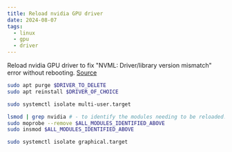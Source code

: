 ```yaml
---
title: Reload nvidia GPU driver
date: 2024-08-07
tags:
  - linux
  - gpu
  - driver
---
```


Reload nvidia GPU driver to fix "NVML: Driver/library version mismatch" error without rebooting. [Source](https://forums.developer.nvidia.com/t/how-to-fix-nvml-driver-library-version-mismatch-without-rebooting/269998)

<!-- more -->

```bash
sudo apt purge $DRIVER_TO_DELETE
sudo apt reinstall $DRIVER_OF_CHOICE

sudo systemctl isolate multi-user.target

lsmod | grep nvidia # - to identify the modules needing to be reloaded.
sudo moprobe --remove $ALL_MODULES_IDENTIFIED_ABOVE
sudo insmod $ALL_MODULES_IDENTIFIED_ABOVE

sudo systemctl isolate graphical.target
```
